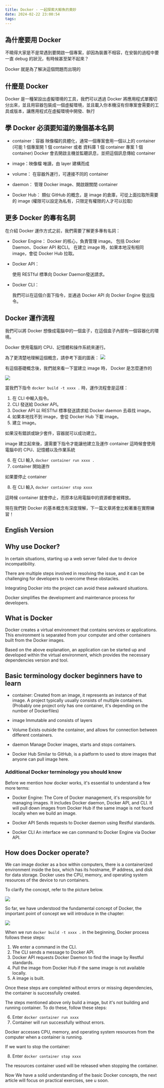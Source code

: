 ```yaml
---
title: Docker - 一起探索大鯨魚的奧妙
date: 2024-02-22 23:00:54
tags:
---
```


## 為什麼要用 Docker 

不曉得大家是不是常遇到要開啟一個專案，卻因為裝置不相容，在安裝的過程中要一直 debug 的狀況，有時候甚至架不起來？

Docker 就是為了解決這個問題而出現的


## 什麼是 Docker

Docker 是一種架設出虛擬環境的工具，我們可以透過 Docker 將應用程式單獨切分出來，並且用容器包裝成一個虛擬環境，並且載入你本機沒有但專案會需要的工具或版本，讓應用程式在虛擬環境中開發、執行

## 學 Docker 必須要知道的幾個基本名詞

* container：容器
    映像檔的具體化，通常一個專案會用一個以上的 container 
(可能 1 個專案開 1 個 container 或者 
資料庫 1 個 container 專案 1 個 container)
    Docker 會去開啟主機並監聽訊息，並把這個訊息傳給 container
    
* image：映像檔
    唯讀，由 layer 建構而成

* volume：
    在容器外運行，可連接不同的 container

* daemon：
    管理 Docker image、開啟跟關閉 container
    
* Docker Hub：
    類似 GitHub 的概念，是 image 的倉庫，可從上面拉取所需要的 image (權限可以設定為私有，只限定有權限的人才可以拉取)

## 更多 Docker 的專有名詞

在介紹 Docker 運作方式之前，我們需要了解更多專有名詞：

* Docker Engine：
    Docker 的核心，負責管理 image。
    包括 Docker Daemon、Docker API 和CLI。
    在建立 image 時，如果本地沒有相同 image，會從 Docker Hub 拉取。

* Docker API：

    使用 RESTful 標準向 Docker Daemon發送請求。

* Docker CLI：

    我們可以在這個介面下指令，並通過 Docker API 向 Docker Engine 發出指令。

## Docker 運作流程

我們可以將 Docker 想像成電腦中的一個盒子，在這個盒子內部有一個容器化的環境。

Docker 使用電腦的 CPU、記憶體和操作系統來運行。

為了更清楚地理解這個概念，請參考下面的圖表：
![](https://i.imgur.com/JMyuMf2.jpg)

有這個基礎概念後，我們就來看一下當建立 image 時， Docker 是怎麼運作的

![](https://imgur.com/RxbBMNF.jpg)


當我們下指令 `docker build -t xxxx .` 時，運作流程會是這樣：

1. 在 CLI 中輸入指令。
2. CLI 發送給 Docker API。
3. Docker API 以 RESTful 標準發送請求給 Docker daemon 去尋找 image。
4. 如果本地找不到 image，會從 Docker Hub 下載 image。
5. 建立 image。

如果沒有錯誤或缺少套件，容器就可以成功建立。

image 建立起來後，還需要下指令才能讓他建立及運作 container
這時候會使用電腦中的 CPU、記憶體以及作業系統

6. 在 CLI 輸入 `docker container run xxxx .`
7. container 開始運作

如果要停止 container

8. 在 CLI 輸入 `docker container stop xxxx`

這時候 container 就會停止，而原本佔用電腦中的資源都會被釋放。

現在我們對 Docker 的基本概念有深度理解，下一篇文章將會比較著重在實際練習！

## English Version

## Why use Docker?

In certain situations, starting up a web server failed due to device incompatibility.

There are multiple steps involved in resolving the issue, and it can be challenging for developers to overcome these obstacles.

Integrating Docker into the project can avoid these awkward situations.

Docker simplifies the development and maintenance process for developers.

## What is Docker

Docker creates a virtual environment that contains services or applications. 
This environment is separated from your computer and other containers built from the Docker images.

Based on the above explanation, an application can be started up and developed within the virtual environment, which provides the necessary dependencies version and tool.

## Basic terminology docker beginners have to learn

* container:
    Created from an image, it represents an instance of that image.
    A project typically usually consists of multiple containers.
    (Probably one project only has one container, it's depending on the number of Dockerfiles)

* image
    Immutable and consists of layers
    
* Volume
    Exists outside the container, and allows for connection between different containers.

* daemon
    Manage Docker images, starts and stops containers.
    
* Docker Hub
    Similar to GitHub, is a platform to used to store images that anyone can pull image here.
    

### Additional Docker terminology you should know

Before we mention how docker works, it's essential to understand a few more terms:

* Docker Engine:
    The Core of Docker management, it's responsible for managing images.
    It includes Docker daemon, Docker API, and CLI.
    It will pull down images from Docker Hub if the same image is not found locally when we build an image.
    
* Docker API
    Sends requests to Docker daemon using Restful standards.
    
* Docker CLI
    An interface we can command to Docker Engine via Docker API.
    
    
## How does Docker operate?

We can image docker as a box within computers, there is a containerized environment inside the box, which has its hostname, IP address, and disk for data storage.
Docker uses the CPU, memory, and operating system resources of the device to run containers.

To clarify the concept, refer to the picture below.

![](https://imgur.com/JMyuMf2.jpg)

    
So far, we have understood the fundamental concept of Docker, the important point of concept we will introduce in the chapter:

![](https://imgur.com/RxbBMNF.jpg)

When we run `docker build -t xxxx .` in the beginning, Docker process follows these steps:

1. We enter a command in the CLI.
2. The CLI sends a message to Docker API.
3. Docker API requests Docker Daemon to find the image by Restful standards.
4. Pull the image from Docker Hub if the same image is not available locally.
5. A image is built.

Once these steps are completed without errors or missing dependencies, the container is successfully created.

The steps mentioned above only build a image, but it's not building and running container. To do these, follow these steps:

6. Enter `docker container run xxxx`
7. Container will run successfully without errors.

Docker accesses CPU, memory, and operating system resources from the computer when a container is running.

If we want to stop the container:

8. Enter `docker container stop xxxx`

The resources container used will be released when stopping the container.

Now We have a solid understanding of the basic Docker concepts,  the next article will focus on practical exercises, see u soon.
